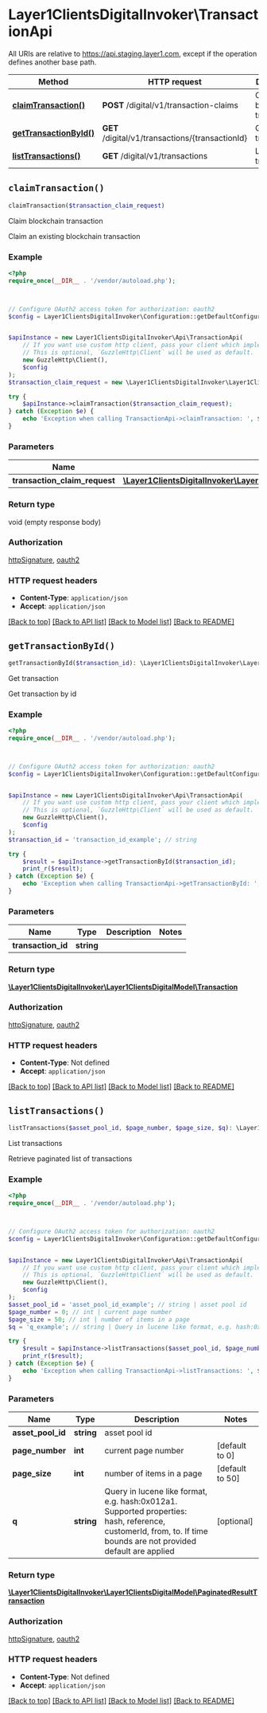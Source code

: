 # Layer1ClientsDigitalInvoker\TransactionApi

All URIs are relative to https://api.staging.layer1.com, except if the operation defines another base path.

| Method | HTTP request | Description |
| ------------- | ------------- | ------------- |
| [**claimTransaction()**](TransactionApi.md#claimTransaction) | **POST** /digital/v1/transaction-claims | Claim blockchain transaction |
| [**getTransactionById()**](TransactionApi.md#getTransactionById) | **GET** /digital/v1/transactions/{transactionId} | Get transaction |
| [**listTransactions()**](TransactionApi.md#listTransactions) | **GET** /digital/v1/transactions | List transactions |


## `claimTransaction()`

```php
claimTransaction($transaction_claim_request)
```

Claim blockchain transaction

Claim an existing blockchain transaction

### Example

```php
<?php
require_once(__DIR__ . '/vendor/autoload.php');



// Configure OAuth2 access token for authorization: oauth2
$config = Layer1ClientsDigitalInvoker\Configuration::getDefaultConfiguration()->setAccessToken('YOUR_ACCESS_TOKEN');


$apiInstance = new Layer1ClientsDigitalInvoker\Api\TransactionApi(
    // If you want use custom http client, pass your client which implements `GuzzleHttp\ClientInterface`.
    // This is optional, `GuzzleHttp\Client` will be used as default.
    new GuzzleHttp\Client(),
    $config
);
$transaction_claim_request = new \Layer1ClientsDigitalInvoker\Layer1ClientsDigitalModel\TransactionClaimRequest(); // \Layer1ClientsDigitalInvoker\Layer1ClientsDigitalModel\TransactionClaimRequest

try {
    $apiInstance->claimTransaction($transaction_claim_request);
} catch (Exception $e) {
    echo 'Exception when calling TransactionApi->claimTransaction: ', $e->getMessage(), PHP_EOL;
}
```

### Parameters

| Name | Type | Description  | Notes |
| ------------- | ------------- | ------------- | ------------- |
| **transaction_claim_request** | [**\Layer1ClientsDigitalInvoker\Layer1ClientsDigitalModel\TransactionClaimRequest**](../Model/TransactionClaimRequest.md)|  | |

### Return type

void (empty response body)

### Authorization

[httpSignature](../../README.md#httpSignature), [oauth2](../../README.md#oauth2)

### HTTP request headers

- **Content-Type**: `application/json`
- **Accept**: `application/json`

[[Back to top]](#) [[Back to API list]](../../README.md#endpoints)
[[Back to Model list]](../../README.md#models)
[[Back to README]](../../README.md)

## `getTransactionById()`

```php
getTransactionById($transaction_id): \Layer1ClientsDigitalInvoker\Layer1ClientsDigitalModel\Transaction
```

Get transaction

Get transaction by id

### Example

```php
<?php
require_once(__DIR__ . '/vendor/autoload.php');



// Configure OAuth2 access token for authorization: oauth2
$config = Layer1ClientsDigitalInvoker\Configuration::getDefaultConfiguration()->setAccessToken('YOUR_ACCESS_TOKEN');


$apiInstance = new Layer1ClientsDigitalInvoker\Api\TransactionApi(
    // If you want use custom http client, pass your client which implements `GuzzleHttp\ClientInterface`.
    // This is optional, `GuzzleHttp\Client` will be used as default.
    new GuzzleHttp\Client(),
    $config
);
$transaction_id = 'transaction_id_example'; // string

try {
    $result = $apiInstance->getTransactionById($transaction_id);
    print_r($result);
} catch (Exception $e) {
    echo 'Exception when calling TransactionApi->getTransactionById: ', $e->getMessage(), PHP_EOL;
}
```

### Parameters

| Name | Type | Description  | Notes |
| ------------- | ------------- | ------------- | ------------- |
| **transaction_id** | **string**|  | |

### Return type

[**\Layer1ClientsDigitalInvoker\Layer1ClientsDigitalModel\Transaction**](../Model/Transaction.md)

### Authorization

[httpSignature](../../README.md#httpSignature), [oauth2](../../README.md#oauth2)

### HTTP request headers

- **Content-Type**: Not defined
- **Accept**: `application/json`

[[Back to top]](#) [[Back to API list]](../../README.md#endpoints)
[[Back to Model list]](../../README.md#models)
[[Back to README]](../../README.md)

## `listTransactions()`

```php
listTransactions($asset_pool_id, $page_number, $page_size, $q): \Layer1ClientsDigitalInvoker\Layer1ClientsDigitalModel\PaginatedResultTransaction
```

List transactions

Retrieve paginated list of transactions

### Example

```php
<?php
require_once(__DIR__ . '/vendor/autoload.php');



// Configure OAuth2 access token for authorization: oauth2
$config = Layer1ClientsDigitalInvoker\Configuration::getDefaultConfiguration()->setAccessToken('YOUR_ACCESS_TOKEN');


$apiInstance = new Layer1ClientsDigitalInvoker\Api\TransactionApi(
    // If you want use custom http client, pass your client which implements `GuzzleHttp\ClientInterface`.
    // This is optional, `GuzzleHttp\Client` will be used as default.
    new GuzzleHttp\Client(),
    $config
);
$asset_pool_id = 'asset_pool_id_example'; // string | asset pool id
$page_number = 0; // int | current page number
$page_size = 50; // int | number of items in a page
$q = 'q_example'; // string | Query in lucene like format, e.g. hash:0x012a1. Supported properties: hash, reference, customerId, from, to. If time bounds are not provided default are applied

try {
    $result = $apiInstance->listTransactions($asset_pool_id, $page_number, $page_size, $q);
    print_r($result);
} catch (Exception $e) {
    echo 'Exception when calling TransactionApi->listTransactions: ', $e->getMessage(), PHP_EOL;
}
```

### Parameters

| Name | Type | Description  | Notes |
| ------------- | ------------- | ------------- | ------------- |
| **asset_pool_id** | **string**| asset pool id | |
| **page_number** | **int**| current page number | [default to 0] |
| **page_size** | **int**| number of items in a page | [default to 50] |
| **q** | **string**| Query in lucene like format, e.g. hash:0x012a1. Supported properties: hash, reference, customerId, from, to. If time bounds are not provided default are applied | [optional] |

### Return type

[**\Layer1ClientsDigitalInvoker\Layer1ClientsDigitalModel\PaginatedResultTransaction**](../Model/PaginatedResultTransaction.md)

### Authorization

[httpSignature](../../README.md#httpSignature), [oauth2](../../README.md#oauth2)

### HTTP request headers

- **Content-Type**: Not defined
- **Accept**: `application/json`

[[Back to top]](#) [[Back to API list]](../../README.md#endpoints)
[[Back to Model list]](../../README.md#models)
[[Back to README]](../../README.md)
